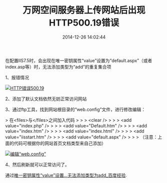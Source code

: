 ﻿---
title: 万网空间服务器上传网站后出现HTTP500.19错误
tags:
  - 500.19错误
  - 万网空间服务器
  - 唯一密钥属性value设置
id: 191
categories:
  - 燕衔春泥
abbrlink: 29511
date: 2014-12-26 14:02:44
---

在配置IIS7.5时，会出现在唯一密钥属性“value”设置为“default.aspx”（或者index.asp等）时，无法添加类型为“add”的重复集合项

1、报错情况

[![HTTP错误500.19](http://www.bmqy.net/uploads/2014/12/e1fe9925bc315c60bfb853a68eb1cb134954774d.jpg)](http://jingyan.baidu.com/article/20095761a4e051cb0721b41c.html)

2、添加了默认文档依然无妨正常访问网站

3、通过ftp工具，找到网站根目录的“web.config”文件，进行修改编辑：
<div class="content-list-text">
> 在&lt;files&gt;与&lt;/files&gt;之间加入代码
> 
> 
> &lt;clear /&gt;
> 
> 
> &lt;add value="index.php" /&gt;
> 
> 
> &lt;add value="Default.htm" /&gt;
> 
> 
> &lt;add value="index.htm" /&gt;
> 
> 
> &lt;add value="index.html" /&gt;
> 
> 
> &lt;add value="iisstart.htm" /&gt;
> 
> 
> &lt;add value="default.aspx" /&gt;
> 
> 
> （注意：上面的代码可根据你的网站首页文档类型来自己添加）
</div>

[![编辑“web.config”](http://www.bmqy.net/uploads/2014/12/bf096b63f6246b603b29893de8f81a4c510fa257.jpg)](http://jingyan.baidu.com/article/20095761a4e051cb0721b41c.html)

4、然后刷新就可以正常访问了。

通过[唯一密钥属性“value”设置…无法添加类型为add_百度经验](http://jingyan.baidu.com/article/20095761a4e051cb0721b41c.html).